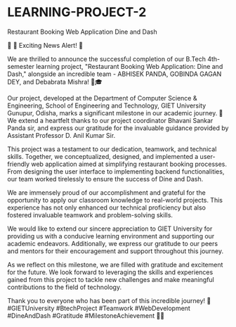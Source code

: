 # LEARNING-PROJECT-2
Restaurant Booking Web Application Dine and Dash

🎉 🌟 Exciting News Alert! 🌟

We are thrilled to announce the successful completion of our B.Tech 4th-semester learning project, "Restaurant Booking Web Application: Dine and Dash," alongside an incredible team - ABHISEK PANDA, GOBINDA GAGAN DEY, and Debabrata Mishra! 🚀🎓

Our project, developed at the Department of Computer Science & Engineering, School of Engineering and Technology, GIET University Gunupur, Odisha, marks a significant milestone in our academic journey. 🙏 We extend a heartfelt thanks to our project coordinator Bhavani Sankar Panda sir, and express our gratitude for the invaluable guidance provided by Assistant Professor D. Anil Kumar Sir.

This project was a testament to our dedication, teamwork, and technical skills. Together, we conceptualized, designed, and implemented a user-friendly web application aimed at simplifying restaurant booking processes. From designing the user interface to implementing backend functionalities, our team worked tirelessly to ensure the success of Dine and Dash.

We are immensely proud of our accomplishment and grateful for the opportunity to apply our classroom knowledge to real-world projects. This experience has not only enhanced our technical proficiency but also fostered invaluable teamwork and problem-solving skills.

We would like to extend our sincere appreciation to GIET University for providing us with a conducive learning environment and supporting our academic endeavors. Additionally, we express our gratitude to our peers and mentors for their encouragement and support throughout this journey.

As we reflect on this milestone, we are filled with gratitude and excitement for the future. We look forward to leveraging the skills and experiences gained from this project to tackle new challenges and make meaningful contributions to the field of technology.

Thank you to everyone who has been part of this incredible journey! 🙏 #GIETUniversity #BtechProject #Teamwork #WebDevelopment #DineAndDash #Gratitude #MilestoneAchievement 🎉🚀
